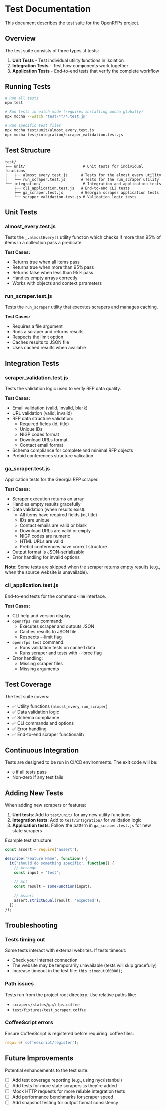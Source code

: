 # Test Documentation

This document describes the test suite for the OpenRFPs project.

## Overview

The test suite consists of three types of tests:

1. **Unit Tests** - Test individual utility functions in isolation
2. **Integration Tests** - Test how components work together
3. **Application Tests** - End-to-end tests that verify the complete workflow

## Running Tests

```bash
# Run all tests
npm test

# Run tests in watch mode (requires installing mocha globally)
npx mocha --watch 'test/**/*.test.js'

# Run specific test files
npx mocha test/unit/almost_every.test.js
npx mocha test/integration/scraper_validation.test.js
```

## Test Structure

```
test/
├── unit/                          # Unit tests for individual functions
│   ├── almost_every.test.js      # Tests for the almost_every utility
│   └── run_scraper.test.js       # Tests for the run_scraper utility
└── integration/                   # Integration and application tests
    ├── cli_application.test.js   # End-to-end CLI tests
    ├── ga_scraper.test.js        # Georgia scraper application tests
    └── scraper_validation.test.js # Validation logic tests
```

## Unit Tests

### almost_every.test.js

Tests the `_.almostEvery()` utility function which checks if more than 95% of items in a collection pass a predicate.

**Test Cases:**
- Returns true when all items pass
- Returns true when more than 95% pass
- Returns false when less than 95% pass
- Handles empty arrays correctly
- Works with objects and context parameters

### run_scraper.test.js

Tests the `run_scraper` utility that executes scrapers and manages caching.

**Test Cases:**
- Requires a file argument
- Runs a scraper and returns results
- Respects the limit option
- Caches results to JSON file
- Uses cached results when available

## Integration Tests

### scraper_validation.test.js

Tests the validation logic used to verify RFP data quality.

**Test Cases:**
- Email validation (valid, invalid, blank)
- URL validation (valid, invalid)
- RFP data structure validation:
  - Required fields (id, title)
  - Unique IDs
  - NIGP codes format
  - Download URLs format
  - Contact email format
- Schema compliance for complete and minimal RFP objects
- Prebid conferences structure validation

### ga_scraper.test.js

Application tests for the Georgia RFP scraper.

**Test Cases:**
- Scraper execution returns an array
- Handles empty results gracefully
- Data validation (when results exist):
  - All items have required fields (id, title)
  - IDs are unique
  - Contact emails are valid or blank
  - Download URLs are valid or empty
  - NIGP codes are numeric
  - HTML URLs are valid
  - Prebid conferences have correct structure
- Output format is JSON-serializable
- Error handling for invalid options

**Note:** Some tests are skipped when the scraper returns empty results (e.g., when the source website is unavailable).

### cli_application.test.js

End-to-end tests for the command-line interface.

**Test Cases:**
- CLI help and version display
- `openrfps run` command:
  - Executes scraper and outputs JSON
  - Caches results to JSON file
  - Respects --limit flag
- `openrfps test` command:
  - Runs validation tests on cached data
  - Runs scraper and tests with --force flag
- Error handling:
  - Missing scraper files
  - Missing arguments

## Test Coverage

The test suite covers:

- ✅ Utility functions (`almost_every`, `run_scraper`)
- ✅ Data validation logic
- ✅ Schema compliance
- ✅ CLI commands and options
- ✅ Error handling
- ✅ End-to-end scraper functionality

## Continuous Integration

Tests are designed to be run in CI/CD environments. The exit code will be:
- `0` if all tests pass
- Non-zero if any test fails

## Adding New Tests

When adding new scrapers or features:

1. **Unit tests**: Add to `test/unit/` for any new utility functions
2. **Integration tests**: Add to `test/integration/` for validation logic
3. **Application tests**: Follow the pattern in `ga_scraper.test.js` for new state scrapers

Example test structure:

```javascript
const assert = require('assert');

describe('Feature Name', function() {
  it('should do something specific', function() {
    // Arrange
    const input = 'test';
    
    // Act
    const result = someFunction(input);
    
    // Assert
    assert.strictEqual(result, 'expected');
  });
});
```

## Troubleshooting

### Tests timing out

Some tests interact with external websites. If tests timeout:
- Check your internet connection
- The website may be temporarily unavailable (tests will skip gracefully)
- Increase timeout in the test file: `this.timeout(60000);`

### Path issues

Tests run from the project root directory. Use relative paths like:
- `scrapers/states/ga/rfps.coffee`
- `test/fixtures/test_scraper.coffee`

### CoffeeScript errors

Ensure CoffeeScript is registered before requiring .coffee files:
```javascript
require('coffeescript/register');
```

## Future Improvements

Potential enhancements to the test suite:

- [ ] Add test coverage reporting (e.g., using nyc/istanbul)
- [ ] Add tests for more state scrapers as they're added
- [ ] Mock HTTP requests for more reliable integration tests
- [ ] Add performance benchmarks for scraper speed
- [ ] Add snapshot testing for output format consistency
